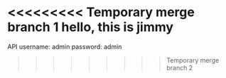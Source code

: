 <<<<<<<<< Temporary merge branch 1
hello, this is jimmy
=========

API 
username: admin
password: admin
>>>>>>>>> Temporary merge branch 2
